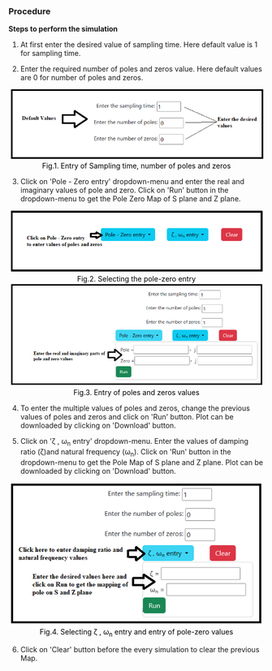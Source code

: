 ### Procedure

<b>Steps to perform the simulation</b>


1. At first enter the desired value of sampling time. Here default value is 1 for sampling time.

2. Enter the required number of poles and zeros value. Here default values are 0 for number of poles and zeros.

<div align="center">
<img class="img-fluid"  src="./images/PZmap1.png" alt="">

<figcaption style="color:black"> Fig.1. Entry of Sampling time, number of poles and zeros</figcaption>						  
</div>

3. Click on 'Pole - Zero entry' dropdown-menu and enter the real and imaginary values of pole and zero.
Click on 'Run' button in the dropdown-menu to get the Pole Zero Map of S plane and Z plane.

<div align="center">
<img class="img-fluid"  src="./images/PZmap2.png" alt="">

<figcaption style="color:black"> Fig.2. Selecting the pole-zero entry</figcaption>						  
</div>

<div align="center">
<img class="img-fluid"  src="./images/PZmap3.png" alt="">

<figcaption style="color:black"> Fig.3. Entry of poles and zeros values</figcaption>						  
</div>

4. To enter the multiple values of poles and zeros, change the previous values of poles and zeros and click on 'Run' button.
Plot can be downloaded by clicking on 'Download' button.

5. Click on '&zeta; , &omega;<sub>n</sub> entry' dropdown-menu. 
Enter the values of damping ratio (&zeta;)and natural frequency (&omega;<sub>n</sub>).
Click on 'Run' button in the dropdown-menu to get the Pole Map of S plane and Z plane.
Plot can be downloaded by clicking on 'Download' button.

<div align="center">
<img class="img-fluid"  src="./images/PZmap4.png" alt="">

<figcaption style="color:black"> Fig.4. Selecting &zeta; , &omega;<sub>n</sub> entry and entry of pole-zero values </figcaption>						 
</div>

6. Click on 'Clear' button before the every simulation to clear the previous Map.


<script id="MathJax-script" async src="https://cdn.jsdelivr.net/npm/mathjax@3/es5/tex-mml-chtml.js"></script>